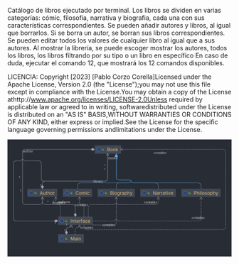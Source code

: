 Catálogo de libros ejecutado por terminal.
Los libros se dividen en varias categorías: cómic, filosofía, narrativa y biografia, cada una con sus características correspondientes.
Se pueden añadir autores y libros, al igual que borrarlos.
Si se borra un autor, se borran sus libros correspondientes.
Se pueden editar todos los valores de cualquier libro al igual que a sus autores.
Al mostrar la librería, se puede escoger mostrar los autores, todos los libros, los libros filtrando por su tipo o un libro en específico
En caso de duda, ejecutar el comando 12, que mostrará los 12 comandos disponibles.

LICENCIA: Copyright [2023] [Pablo Corzo Corella]Licensed under the Apache License, Version 2.0 (the "License");you may not use this file except in compliance with the License.You may obtain a copy of the License athttp://www.apache.org/licenses/LICENSE-2.0Unless required by applicable law or agreed to in writing, softwaredistributed under the License is distributed on an "AS IS" BASIS,WITHOUT WARRANTIES OR CONDITIONS OF ANY KIND, either express or implied.See the License for the specific language governing permissions andlimitations under the License.

![Alt text](https://github.com/PabloCorzo/Catalogo/blob/main/UML.png)


